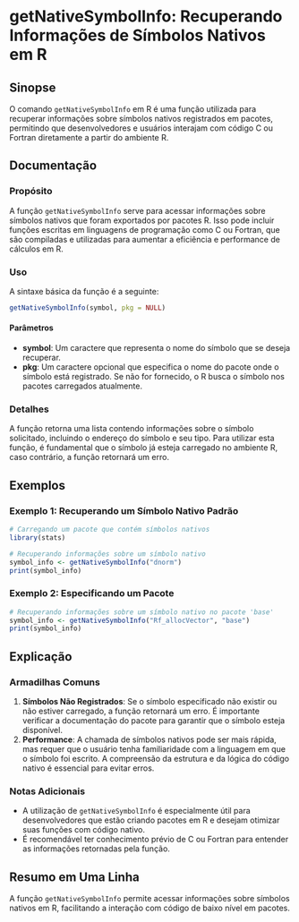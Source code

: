 <!--
Meta Description: # getNativeSymbolInfo: Recuperando Informações de Símbolos Nativos em R ## Sinopse O comando `getNativeSymbolInfo` em R é uma função utilizada para re...
Meta Keywords: que, símbolo, função, getnativesymbolinfo, informações
-->

# getNativeSymbolInfo: Recuperando Informações de Símbolos Nativos em R

## Sinopse
O comando `getNativeSymbolInfo` em R é uma função utilizada para recuperar informações sobre símbolos nativos registrados em pacotes, permitindo que desenvolvedores e usuários interajam com código C ou Fortran diretamente a partir do ambiente R.

## Documentação
### Propósito
A função `getNativeSymbolInfo` serve para acessar informações sobre símbolos nativos que foram exportados por pacotes R. Isso pode incluir funções escritas em linguagens de programação como C ou Fortran, que são compiladas e utilizadas para aumentar a eficiência e performance de cálculos em R.

### Uso
A sintaxe básica da função é a seguinte:

```R
getNativeSymbolInfo(symbol, pkg = NULL)
```

#### Parâmetros
- **symbol**: Um caractere que representa o nome do símbolo que se deseja recuperar.
- **pkg**: Um caractere opcional que especifica o nome do pacote onde o símbolo está registrado. Se não for fornecido, o R busca o símbolo nos pacotes carregados atualmente.

### Detalhes
A função retorna uma lista contendo informações sobre o símbolo solicitado, incluindo o endereço do símbolo e seu tipo. Para utilizar esta função, é fundamental que o símbolo já esteja carregado no ambiente R, caso contrário, a função retornará um erro.

## Exemplos
### Exemplo 1: Recuperando um Símbolo Nativo Padrão
```R
# Carregando um pacote que contém símbolos nativos
library(stats)

# Recuperando informações sobre um símbolo nativo
symbol_info <- getNativeSymbolInfo("dnorm")
print(symbol_info)
```

### Exemplo 2: Especificando um Pacote
```R
# Recuperando informações sobre um símbolo nativo no pacote 'base'
symbol_info <- getNativeSymbolInfo("Rf_allocVector", "base")
print(symbol_info)
```

## Explicação
### Armadilhas Comuns
1. **Símbolos Não Registrados**: Se o símbolo especificado não existir ou não estiver carregado, a função retornará um erro. É importante verificar a documentação do pacote para garantir que o símbolo esteja disponível.
2. **Performance**: A chamada de símbolos nativos pode ser mais rápida, mas requer que o usuário tenha familiaridade com a linguagem em que o símbolo foi escrito. A compreensão da estrutura e da lógica do código nativo é essencial para evitar erros.

### Notas Adicionais
- A utilização de `getNativeSymbolInfo` é especialmente útil para desenvolvedores que estão criando pacotes em R e desejam otimizar suas funções com código nativo.
- É recomendável ter conhecimento prévio de C ou Fortran para entender as informações retornadas pela função.

## Resumo em Uma Linha
A função `getNativeSymbolInfo` permite acessar informações sobre símbolos nativos em R, facilitando a interação com código de baixo nível em pacotes.